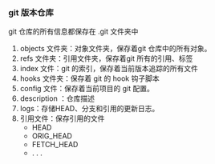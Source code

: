 ### git 版本仓库

git 仓库的所有信息都保存在 .git 文件夹中

1. objects 文件夹：对象文件夹，保存着git 仓库中的所有对象。
2. refs 文件夹：引用文件夹，保存着git 所有的引用、标签
3. index 文件：git 的索引，保存着当前版本追踪的所有文件
4. hooks 文件夹：保存着 git 的 hook 钩子脚本
5. config 文件：保存着当前项目的 git 配置。
6. description ：仓库描述
7. logs：存储HEAD、分支和引用的更新日志。
8. 引用文件：保存引用的文件
   - HEAD 
   - ORIG_HEAD
   - FETCH_HEAD
   - . . . 
